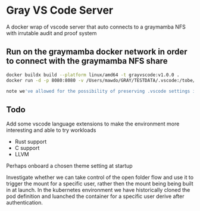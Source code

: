 # Gray VS Code Server
A docker wrap of vscode server that auto connects to a graymamba NFS with irrutable audit and proof system

## Run on the graymamba docker network in order to connect with the graymamba NFS share

```bash
docker buildx build --platform linux/amd64 -t grayvscode:v1.0.0 .
docker run -d -p 8080:8080 -v /Users/mawdo/GRAY/TESTDATA/.vscode:/tobe/provided/.vscode --rm --privileged --network graymamba-network --platform linux/amd64 grayvscode:v1.0.0

note we've allowed for the possibility of preserving .vscode settings in the provided volume
```
## Todo
Add some vscode language extensions to make the environment more interesting and able to try workloads
- Rust support
- C support
- LLVM

Perhaps onboard a chosen theme setting at startup

Investigate whether we can take control of the open folder flow and use it to trigger the mount for a specific user,
rather then the mount being being built in at launch. In the kubernetes environment we have historically cloned
the pod definition and luanched the container for a specific user derive after authentication.
